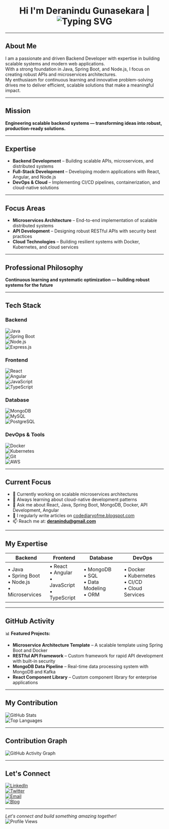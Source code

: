 <h1 align="center">
  Hi I'm Deranindu Gunasekara | 
  <img src="https://readme-typing-svg.herokuapp.com?font=Fira+Code&pause=1000&color=F7F7F7&center=true&vCenter=true&width=435&lines=Welcome+to+My+GitHub+Profile!" alt="Typing SVG" />
</h1>

---

## **About Me**

I am a passionate and driven Backend Developer with expertise in building scalable systems and modern web applications.  
With a strong foundation in Java, Spring Boot, and Node.js, I focus on creating robust APIs and microservices architectures.  
My enthusiasm for continuous learning and innovative problem-solving drives me to deliver efficient, scalable solutions that make a meaningful impact.

---

## **Mission**
**Engineering scalable backend systems — transforming ideas into robust, production-ready solutions.**

---

## **Expertise**
* **Backend Development** – Building scalable APIs, microservices, and distributed systems  
* **Full-Stack Development** – Developing modern applications with React, Angular, and Node.js  
* **DevOps & Cloud** – Implementing CI/CD pipelines, containerization, and cloud-native solutions  

---

## **Focus Areas**
* **Microservices Architecture** – End-to-end implementation of scalable distributed systems  
* **API Development** – Designing robust RESTful APIs with security best practices  
* **Cloud Technologies** – Building resilient systems with Docker, Kubernetes, and cloud services  

---

## **Professional Philosophy**
**Continuous learning and systematic optimization — building robust systems for the future**

---

## **Tech Stack**

### Backend  
![Java](https://img.shields.io/badge/java-%23ED8B00.svg?style=for-the-badge&logo=openjdk&logoColor=white)  
![Spring Boot](https://img.shields.io/badge/spring%20boot-%236DB33F.svg?style=for-the-badge&logo=spring&logoColor=white)  
![Node.js](https://img.shields.io/badge/node.js-6DA55F?style=for-the-badge&logo=node.js&logoColor=white)  
![Express.js](https://img.shields.io/badge/express.js-%23404d59.svg?style=for-the-badge&logo=express&logoColor=%2361DAFB)

### Frontend  
![React](https://img.shields.io/badge/react-%2320232a.svg?style=for-the-badge&logo=react&logoColor=%2361DAFB)  
![Angular](https://img.shields.io/badge/angular-%23DD0031.svg?style=for-the-badge&logo=angular&logoColor=white)  
![JavaScript](https://img.shields.io/badge/javascript-%23323330.svg?style=for-the-badge&logo=javascript&logoColor=%23F7DF1E)  
![TypeScript](https://img.shields.io/badge/typescript-%23007ACC.svg?style=for-the-badge&logo=typescript&logoColor=white)

### Database  
![MongoDB](https://img.shields.io/badge/MongoDB-%234ea94b.svg?style=for-the-badge&logo=mongodb&logoColor=white)  
![MySQL](https://img.shields.io/badge/mysql-%2300f.svg?style=for-the-badge&logo=mysql&logoColor=white)  
![PostgreSQL](https://img.shields.io/badge/postgresql-%23316192.svg?style=for-the-badge&logo=postgresql&logoColor=white)

### DevOps & Tools  
![Docker](https://img.shields.io/badge/docker-%230db7ed.svg?style=for-the-badge&logo=docker&logoColor=white)  
![Kubernetes](https://img.shields.io/badge/kubernetes-%23326ce5.svg?style=for-the-badge&logo=kubernetes&logoColor=white)  
![Git](https://img.shields.io/badge/git-%23F05033.svg?style=for-the-badge&logo=git&logoColor=white)  
![AWS](https://img.shields.io/badge/AWS-%23FF9900.svg?style=for-the-badge&logo=amazon-aws&logoColor=white)

---

## **Current Focus**
* 🔭 Currently working on scalable microservices architectures  
* 🌱 Always learning about cloud-native development patterns  
* 💬 Ask me about React, Java, Spring Boot, MongoDB, Docker, API Development, Angular  
* 📝 I regularly write articles on [codediaryofme.blogspot.com](https://codediaryofme.blogspot.com)  
* 📫 Reach me at: **deranindu@gmail.com**

---

## **My Expertise**

| Backend                             | Frontend                          | Database                        | DevOps                        |
|------------------------------------|-----------------------------------|----------------------------------|-------------------------------|
| • Java<br>• Spring Boot<br>• Node.js<br>• Microservices | • React<br>• Angular<br>• JavaScript<br>• TypeScript | • MongoDB<br>• SQL<br>• Data Modeling<br>• ORM | • Docker<br>• Kubernetes<br>• CI/CD<br>• Cloud Services |

---

## **GitHub Activity**

📊 **Featured Projects:**

* **Microservice Architecture Template** – A scalable template using Spring Boot and Docker  
* **RESTful API Framework** – Custom framework for rapid API development with built-in security  
* **MongoDB Data Pipeline** – Real-time data processing system with MongoDB and Kafka  
* **React Component Library** – Custom component library for enterprise applications  

---

## **My Contribution**

![GitHub Stats](https://github-readme-stats.vercel.app/api?username=deranindu&show_icons=true&theme=radical)  
![Top Languages](https://github-readme-stats.vercel.app/api/top-langs/?username=deranindu&layout=compact&theme=radical)  

---

## **Contribution Graph**

![GitHub Activity Graph](https://github-readme-activity-graph.vercel.app/graph?username=deranindu&theme=react-dark)

---

## **Let's Connect**

[![LinkedIn](https://img.shields.io/badge/linkedin-%230077B5.svg?style=for-the-badge&logo=linkedin&logoColor=white)](https://linkedin.com/in/deranindu)  
[![Twitter](https://img.shields.io/badge/Twitter-%231DA1F2.svg?style=for-the-badge&logo=Twitter&logoColor=white)](https://twitter.com/deranindu)  
[![Email](https://img.shields.io/badge/Gmail-D14836?style=for-the-badge&logo=gmail&logoColor=white)](mailto:deranindu@gmail.com)  
[![Blog](https://img.shields.io/badge/Blog-FF5722?style=for-the-badge&logo=blogger&logoColor=white)](https://codediaryofme.blogspot.com)  

---

*Let's connect and build something amazing together!*  
![Profile Views](https://komarev.com/ghpvc/?username=deranindu&color=brightgreen&style=for-the-badge)
